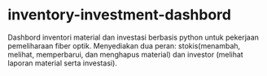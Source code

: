 # inventory-investment-dashbord
Dashbord inventori material dan investasi berbasis python untuk pekerjaan pemeliharaan fiber optik. Menyediakan dua peran: stokis(menambah, melihat, memperbarui, dan menghapus material) dan investor (melihat laporan material serta investasi).

